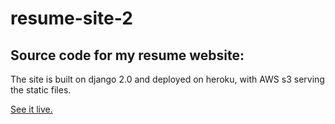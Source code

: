 # resume-site-2

## Source code for my resume website:

The site is built on django 2.0 and deployed on heroku, with AWS s3 serving the static files.

[See it live.](http://www.andersjuengst.com)